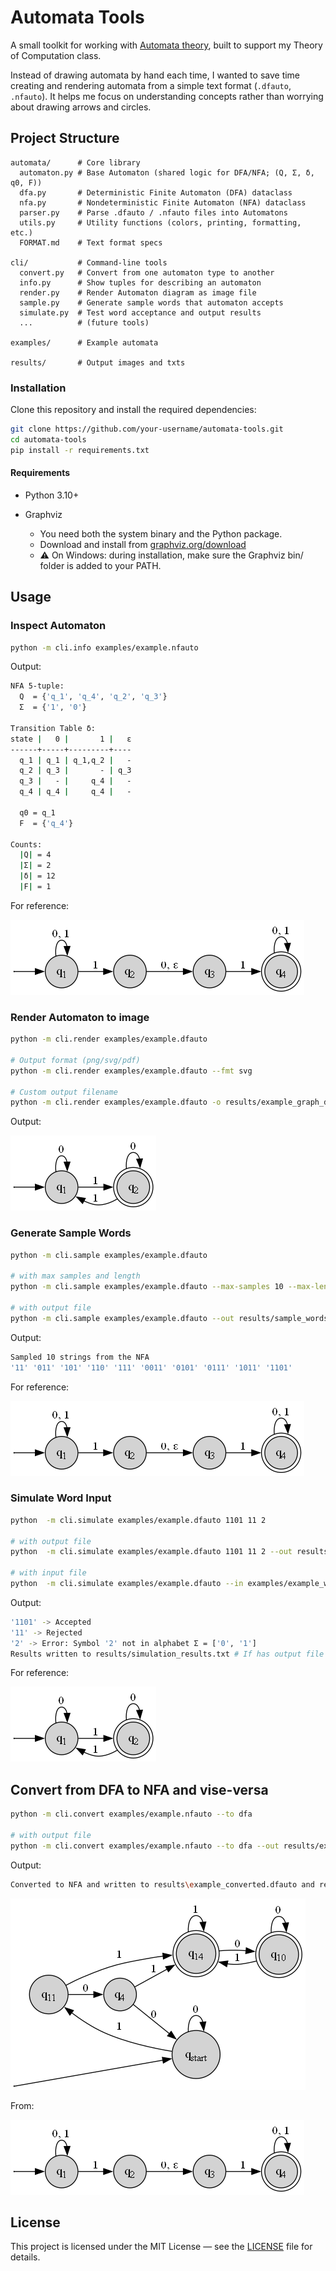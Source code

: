 # Automata Tools

A small toolkit for working with [Automata theory](https://en.wikipedia.org/wiki/Automata_theory), built to support my Theory of Computation class.

Instead of drawing automata by hand each time, I wanted to save time creating and rendering automata from a simple text format (`.dfauto`, `.nfauto`). It helps me focus on understanding concepts rather than worrying about drawing arrows and circles.
## Project Structure

```
automata/      # Core library
  automaton.py # Base Automaton (shared logic for DFA/NFA; (Q, Σ, δ, q0, F))
  dfa.py       # Deterministic Finite Automaton (DFA) dataclass 
  nfa.py       # Nondeterministic Finite Automaton (NFA) dataclass
  parser.py    # Parse .dfauto / .nfauto files into Automatons
  utils.py     # Utility functions (colors, printing, formatting, etc.)
  FORMAT.md    # Text format specs

cli/           # Command-line tools
  convert.py   # Convert from one automaton type to another
  info.py      # Show tuples for describing an automaton
  render.py    # Render Automaton diagram as image file
  sample.py    # Generate sample words that automaton accepts
  simulate.py  # Test word acceptance and output results
  ...          # (future tools)

examples/      # Example automata

results/       # Output images and txts
```

### Installation

Clone this repository and install the required dependencies:

```bash
git clone https://github.com/your-username/automata-tools.git
cd automata-tools
pip install -r requirements.txt
```

#### Requirements

- Python 3.10+

- Graphviz
  - You need both the system binary and the Python package.
  - Download and install from [graphviz.org/download](https://graphviz.org/download)
  - ⚠️ On Windows: during installation, make sure the Graphviz bin/ folder is added to your PATH.

## Usage
### Inspect Automaton

```bash
python -m cli.info examples/example.nfauto
```

Output:

```bash
NFA 5-tuple:
  Q  = {'q_1', 'q_4', 'q_2', 'q_3'}
  Σ  = {'1', '0'}

Transition Table δ:
state |   0 |       1 |   ε
------+-----+---------+----
  q_1 | q_1 | q_1,q_2 |   -
  q_2 | q_3 |       - | q_3
  q_3 |   - |     q_4 |   -
  q_4 | q_4 |     q_4 |   -

  q0 = q_1
  F  = {'q_4'}

Counts:
  |Q| = 4
  |Σ| = 2
  |δ| = 12
  |F| = 1
```
For reference: 

![For reference](results/example_graph_nfa.png)

### Render Automaton to image

```bash
python -m cli.render examples/example.dfauto

# Output format (png/svg/pdf)
python -m cli.render examples/example.dfauto --fmt svg

# Custom output filename
python -m cli.render examples/example.dfauto -o results/example_graph_dfa.png # default {name}.png e.g. example.png
```

Output:

![Result](results/example_graph_dfa.png)

### Generate Sample Words

```bash
python -m cli.sample examples/example.dfauto

# with max samples and length
python -m cli.sample examples/example.dfauto --max-samples 10 --max-length 10

# with output file
python -m cli.sample examples/example.dfauto --out results/sample_words.txt
```

Output:
```bash
Sampled 10 strings from the NFA
'11' '011' '101' '110' '111' '0011' '0101' '0111' '1011' '1101'
```
For reference:

![For reference](results/example_graph_nfa.png)


### Simulate Word Input

```bash
python  -m cli.simulate examples/example.dfauto 1101 11 2

# with output file
python  -m cli.simulate examples/example.dfauto 1101 11 2 --out results/sim_res.txt

# with input file
python  -m cli.simulate examples/example.dfauto --in examples/example_words.txt
```

Output:

```bash
'1101' -> Accepted
'11' -> Rejected
'2' -> Error: Symbol '2' not in alphabet Σ = ['0', '1']
Results written to results/simulation_results.txt # If has output file
```

For reference:

![For reference](results/example_graph_dfa.png)


## Convert from DFA to NFA and vise-versa

```bash
python -m cli.convert examples/example.nfauto --to dfa

# with output file
python -m cli.convert examples/example.nfauto --to dfa --out results/example_converted
```

Output:
```bash
Converted to NFA and written to results\example_converted.dfauto and rendered image to results/example_converted.png
```
![For reference](results/example_converted.png)

From:

![Example converted from](results/example_graph_nfa.png)

## License

This project is licensed under the MIT License — see the [LICENSE](LICENSE) file for details.

